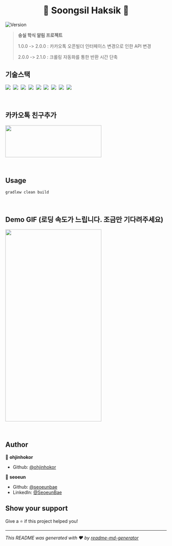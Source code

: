 <h1 align="center"> 🍱 Soongsil Haksik 🍱 </h1>
<p>
  <img alt="Version" src="https://img.shields.io/badge/version-2.1.0-blue.svg?cacheSeconds=2592000" />
</p>

> **숭실 학식 알림 프로젝트** <p>
> 1.0.0 -> 2.0.0 : 카카오톡 오픈빌더 인터페이스 변경으로 인한 API 변경 <p>
> 2.0.0 -> 2.1.0 : 크롤링 자동화를 통한 반환 시간 단축


## 기술스택

<p>
  <img src="https://img.shields.io/badge/-SpringBoot-blue"/>&nbsp
  <img src="https://img.shields.io/badge/-JPA-red"/>&nbsp
  <img src="https://img.shields.io/badge/-MySQL-yellow"/>&nbsp
  <img src="https://img.shields.io/badge/-EC2-orange"/>&nbsp
  <img src="https://img.shields.io/badge/-RDS-orange"/>&nbsp
  <img src="https://img.shields.io/badge/-S3-red"/>&nbsp
  <img src="https://img.shields.io/badge/-Github Action-red"/>&nbsp
  <img src="https://img.shields.io/badge/-CodeDeploy-red"/>&nbsp
  <img src="https://img.shields.io/badge/-Nginx-red"/>&nbsp
</p>

&nbsp;

## 카카오톡 친구추가
<img src="https://user-images.githubusercontent.com/71380240/212450097-cd597e85-9fc9-47e6-8dd3-086a6030a265.jpg" width="300" height="100" /> 

&nbsp;


## Usage

```sh
gradlew clean build
```


&nbsp;

## Demo GIF (로딩 속도가 느립니다. 조금만 기다려주세요)
<img src="https://user-images.githubusercontent.com/71380240/212456685-35169b78-6010-497f-a2b5-73532d446cc5.gif"  width="300" height="600" />

&nbsp;


## Author

👤 **ohjinhokor**

* Github: [@ohjinhokor](https://github.com/ohjinhokor)

👤 **seoeun**

* Github: [@seoeunbae](https://github.com/seoeunbae)
* LinkedIn: [@SeoeunBae](https://linkedin.com/in/SeoeunBae)

## Show your support

Give a ⭐️ if this project helped you!

***
_This README was generated with ❤️ by [readme-md-generator](https://github.com/kefranabg/readme-md-generator)_
